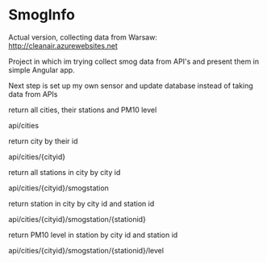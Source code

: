 # SmogInfo

Actual version, collecting data from Warsaw:
http://cleanair.azurewebsites.net

Project in which im trying collect smog data from API's and present them in simple Angular app.

Next step is set up my own sensor and update database instead of taking data from APIs




return all cities, their stations and PM10 level

api/cities

return city by their id

api/cities/{cityid}

return all stations in city by city id

api/cities/{cityid}/smogstation

return station in city by city id and station id

api/cities/{cityid}/smogstation/{stationid}

return PM10 level in station by city id and station id

api/cities/{cityid}/smogstation/{stationid}/level

